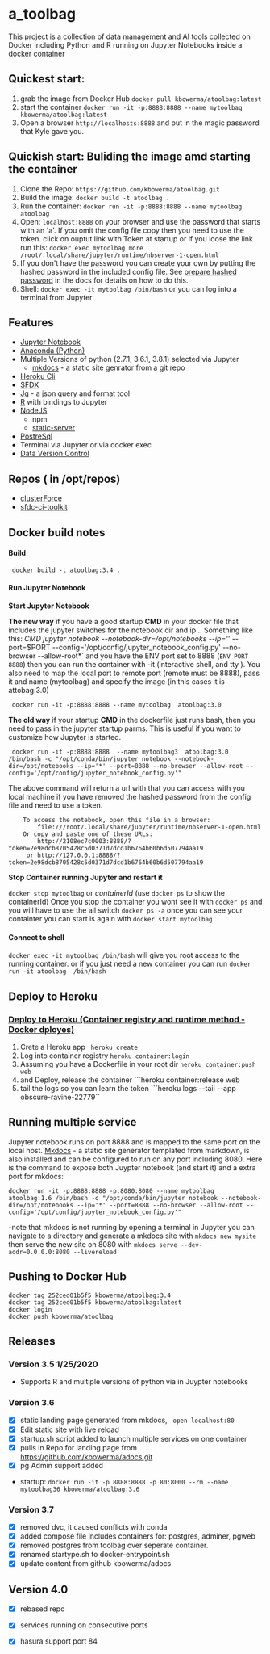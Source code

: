 # a_toolbag

This project is a collection of data management and AI tools collected on Docker including Python and R running on Jupyter Notebooks inside a docker container

## Quickest start:

1. grab the image from Docker Hub ```docker pull kbowerma/atoolbag:latest```
2. start the container ```docker run -it -p:8888:8888 --name mytoolbag kbowerma/atoolbag:latest```
3. Open a browser ```http://localhosts:8888``` and put in the magic password that Kyle gave you.

## Quickish start: Buliding the image amd starting the container

1. Clone the Repo: ```https://github.com/kbowerma/atoolbag.git```
1. Build the image: ``` docker build -t atoolbag . ```
2. Run the container:  ```docker run -it -p:8888:8888 --name mytoolbag  atoolbag ```
3. Open:  ```localhost:8888``` on your browser and use the password that starts with an 'a'. If you omit the config file copy then you need to use the token. 
click on ouptut link with Token at startup or if you loose the link run this: ```docker exec mytoolbag more /root/.local/share/jupyter/runtime/nbserver-1-open.html```
4. If you don't have the password you can create your own by putting the hashed password in the included config file.   See [prepare hashed password](https://jupyter-notebook.readthedocs.io/en/stable/public_server.html#preparing-a-hashed-password) in the docs for details on how to do this.
4. Shell: ```docker exec -it mytoolbag /bin/bash``` or you can log into a terminal from Jupyter

## Features

* [Jupyter Notebook](https://jupyter.org/)
* [Anaconda (Python)](https://docs.conda.io/projects/conda/en/latest/index.html)
* Multiple Versions of python (2.7.1, 3.6.1, 3.8.1) selected via Jupyter
  * [mkdocs](https://www.mkdocs.org/) - a static site genrator from a git repo
* [Heroku Cli](https://devcenter.heroku.com/articles/heroku-cli)
* [SFDX](https://developer.salesforce.com/tools/sfdxcli)
* [Jq](https://stedolan.github.io/jq/) - a json query and format tool
* [R](https://www.r-project.org/) with bindings to Jupyter
* [NodeJS](https://nodejs.org/en/)
  * npm
  * [static-server](https://github.com/nbluis/static-server#readme)
* [PostreSql](https://www.postgresql.org/)
* Terminal via Jupyter or via docker exec
* [Data Version Control](https://dvc.org/)

## Repos ( in /opt/repos)
 * [clusterForce](https://github.com/kbowerma/clusterForce)  
 * [sfdc-ci-toolkit](https://github.com/scolladon/sfdc-ci-toolkit)


## Docker build notes


#### Build

     docker build -t atoolbag:3.4 .

#### Run Jupyter Notebook

**Start Jupyter Notebook**

**The new way** if you have a good startup **CMD** in your docker file that includes the jupyter switches for the notebook dir and ip .. Something like this: *CMD jupyter notebook --notebook-dir=/opt/notebooks --ip='*' --port=$PORT --config='/opt/config/jupyter_notebook_config.py' --no-browser --allow-root*` and you have the ENV port set to 8888 (```ENV PORT 8888```) then you can run the container with -it (interactive shell, and tty ). You also need to map the local port to remote port (remote must be 8888),  pass it and name (mytoolbag) and specify the image (in this cases it is attobag:3.0)

     docker run -it -p:8888:8888 --name mytoolbag  atoolbag:3.0

**The old way** if your startup **CMD** in the dockerfile just runs bash,  then you need to pass in the jupyter startup parms.  This is useful if you want to customize how Jupyter is started.

     docker run -it -p:8888:8888  --name mytoolbag3  atoolbag:3.0 /bin/bash -c "/opt/conda/bin/jupyter notebook --notebook-dir=/opt/notebooks --ip='*' --port=8888 --no-browser --allow-root --config='/opt/config/jupyter_notebook_config.py'"



The above command will return a url with that you can access with you local machine if you have removed the hashed password from the config file and need to use a token.

```
    To access the notebook, open this file in a browser:
        file:///root/.local/share/jupyter/runtime/nbserver-1-open.html
    Or copy and paste one of these URLs:
        http://2108ec7c0003:8888/?token=2e98dcb8705428c5d0371d7dcd1b6764b60b6d507794aa19
     or http://127.0.0.1:8888/?token=2e98dcb8705428c5d0371d7dcd1b6764b60b6d507794aa19
```



**Stop Container running Jupyter and restart it**

```docker stop mytoolbag``` or *containerId* (use ```docker ps``` to show the containerId)
Once you stop the container you wont see it with ```docker ps``` and you will have to use the all switch ```docker ps -a``` once you can see your containter you can start is again with ```docker start mytoolbag```

#### Connect to shell 

```docker exec -it mytoolbag /bin/bash``` will give you root access to the running container. 
or if you just need a new container you can run ```docker run -it atoolbag  /bin/bash```

## Deploy to Heroku

### [Deploy to Heroku (Container registry and runtime method - Docker dployes)](https://devcenter.heroku.com/articles/container-registry-and-runtime)


1. Crete a Heroku app ``` heroku create```
2. Log into container registry  ```heroku container:login```
3. Assuming you have a Dockerfile in your root dir ```heroku container:push web```
4. and Deploy, release the container ```heroku container:release web
5. tail the logs so you can learn the token ```heroku logs --tail --app obscure-ravine-22779``

## Running multiple service
Jupyter notebook runs on port 8888 and is mapped to the same port on the local host.  [Mkdocs](https://www.mkdocs.org/) - a static site generator templated from markdown, is also installed and can be configured to run on any port including 8080.  Here is the command to expose both Juypter notebook (and start it) and a extra port for mkdocs:  

```docker run -it -p:8888:8888 -p:8080:8080 --name mytoolbag  atoolbag:1.6 /bin/bash -c "/opt/conda/bin/jupyter notebook --notebook-dir=/opt/notebooks --ip='*' --port=8888 --no-browser --allow-root --config='/opt/config/jupyter_notebook_config.py'"```  

-note that mkdocs is not running by opening a terminal in Jupyter you can navigate to a directory and generate a mkdocs site with ```mkdocs new mysite``` then serve the new site on 8080 with ```mkdocs serve --dev-addr=0.0.0.0:8080 --livereload``` 

## Pushing to Docker Hub

```
docker tag 252ced01b5f5 kbowerma/atoolbag:3.4
docker tag 252ced01b5f5 kbowerma/atoolbag:latest
docker login
docker push kbowerma/atoolbag
```

## Releases

### Version 3.5  1/25/2020

  * Supports R and multiple versions of python via in Juypter notebooks

### Version 3.6

* [x] static landing page generated from mkdocs, ``` open localhost:80```
* [x] Edit static site with live reload
* [x] startup.sh script added to launch multiple services on one container
* [x] pulls in Repo for landing page from https://github.com/kbowerma/adocs.git
* [x] pg Admin support added 
* startup: ```docker run -it -p 8888:8888 -p 80:8000 --rm --name mytoolbag36 kbowerma/atoolbag:3.6```

### Version 3.7

* [x] removed dvc, it caused conflicts with conda
* [x] added compose file includes containers for: postgres, adminer, pgweb
* [x] removed postgres from toolbag over seperate container.
* [x] renamed startype.sh to docker-entrypoint.sh
* [x] update content from github kbowerma/adocs

 ## Version 4.0

* [x] rebased repo
* [x] services running on consecutive ports
* [x] hasura support port 84







